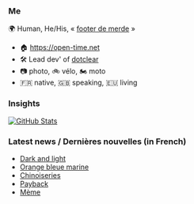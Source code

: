 ### Me

🌍 Human, He/His, « [footer de merde](https://open-time.net/post/2013/07/17/La-veritable-histoire-du-Footer-de-merde-) » 
* 🏠 https://open-time.net 
* 🛠️ Lead dev' of [dotclear](https://git.dotclear.org/dev/dotclear)
* 📷 photo, 🚲 vélo, 🏍️ moto 
* 🇫🇷 native, 🇬🇧 speaking, 🇪🇺 living

### Insights

[![GitHub Stats](https://github-readme-stats-sigma-five.vercel.app/api?username=franck-paul)](https://github.com/franck-paul)

### Latest news / Dernières nouvelles (in French)

<!-- BLOG-POST-LIST:START -->
- [Dark and light](https://open-time.net/post/2025/04/07/Dark-and-light)
- [Orange bleue marine](https://open-time.net/post/2025/04/06/Orange-bleue-marine)
- [Chinoiseries](https://open-time.net/post/2025/04/05/Chinoiseries)
- [Payback](https://open-time.net/post/2025/04/04/Payback)
- [Mème](https://open-time.net/post/2025/04/03/Meme)
<!-- BLOG-POST-LIST:END -->
